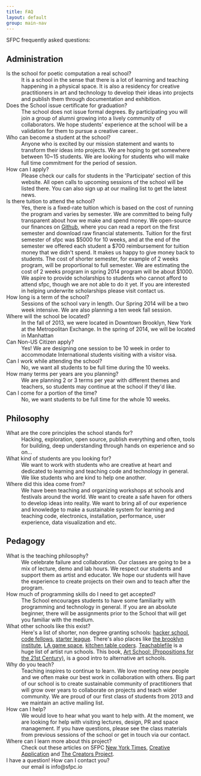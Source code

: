 ```yaml
---
title: FAQ
layout: default
group: main-nav
---
```


SFPC frequently asked questions:

## Administration

<dl>
    <dt>Is the school for poetic computation a real school?</dt>
        <dd>It is a school in the sense that there is a lot of learning and teaching happening in a physical space. It is also a residency for creative practitioners in art and technology to develop their ideas into projects and publish them through documentation and exhibition.</dd>
    <dt>Does the School issue certificate for graduation?</dt>
        <dd>The school does not issue formal degrees. By participating you will join a group of alumni growing into a lively community of collaborators. We hope students' experience at the school will be a validation for them to pursue a creative career..</dd>
    <dt>Who can become a student at the school?</dt>
        <dd>Anyone who is excited by our mission statement and wants to transform their ideas into projects. We are hoping to get somewhere between 10~15 students. We are looking for students who will make full time commitment for the period of session. </dd>
    <dt>How can I apply?</dt>
        <dd>Please check our calls for students in the 'Participate' section of this website. All open calls to upcoming sessions of the school will be listed there. You can also sign up at our mailing list to get the latest news.</dd>
    <dt>Is there tuition to attend the school?</dt>
        <dd>Yes, there is a fixed-rate tuition which is based on the cost of running the program and varies by semester.
            We are committed to being fully transparent about how we make and spend money. We open-source our finances on <a href="https://github.com/SFPC/finance-and-administration">Github</a>, where you can read a report on the first semester and download raw financial statements.
            Tuition for the first semester of sfpc was $5000 for 10 weeks, and at the end of the semester we offered each student a $700 reimbursement for tuition money that we didn't spend. It makes us happy to give money back to students.
            The cost of shorter semester, for example of 2 weeks program, will be proportional to full semester. We are estimating the cost of 2 weeks program in spring 2014 program will be about $1000.
            We aspire to provide scholarships to students who cannot afford to attend sfpc, though we are not able to do it yet. If you are interested in helping underwrite scholarships please visit contact us.</dd>
    <dt>How long is a term of the school?</dt>
        <dd>Sessions of the school vary in length. Our Spring 2014 will be a two week intensive. We are also planning a ten week fall session.</dd>
    <dt>Where will the school be located?</dt>
        <dd>In the fall of 2013, we were located in Downtown Brooklyn, New York at the Metropolitan Exchange. In the spring of 2014, we will be located in Manhattan </dd>
    <dt>Can Non-US Citizen apply?</dt>
        <dd>Yes! We are designing one session to be 10 week in order to accommodate International students visiting with a visitor visa.</dd>
    <dt>Can I work while attending the school?</dt>
        <dd>No, we want all students to be full time during the 10 weeks.</dd>
    <dt>How many terms per years are you planning?</dt>
        <dd>We are planning 2 or 3 terms per year with different themes and teachers, so students may continue at the school if they'd like.</dd>
    <dt>Can I come for a portion of the time?</dt>
        <dd>No, we want students to be full time for the whole 10 weeks.</dd>
</dl>

## Philosophy

<dl>
    <dt>What are the core principles the school stands for?</dt>
        <dd>Hacking, exploration, open source, publish everything and often, tools for building, deep understanding through hands on experience and so on&#8230;</dd>
    <dt>What kind of students are you looking for?</dt>
        <dd> We want to work with students who are creative at heart and dedicated to learning and teaching code and technology in general. We like students who are kind to help one another.</dd>
    <dt>Where did this idea come from?</dt>
        <dd> We have been teaching and organizing workshops at schools and festivals around the world. We want to create a safe haven for others to develop ideas into reality. We want to bring all of our experience and knowledge to make a sustainable system for learning and teaching code, electronics, installation, performance, user experience, data visualization and etc.</dd>
</dl>

## Pedagogy

<dl>
    <dt>What is the teaching philosophy?</dt>
        <dd>We celebrate failure and collaboration. Our classes are going to be a mix of lecture, demo and lab hours. We respect our students and support them as artist and educator. We hope our students will have the experience to create projects on their own and to teach after the program.</dd>
    <dt>How much of programming skills do I need to get accepted?</dt>
        <dd>The School encourages students to have some familiarity with programming and technology in general. If you are an absolute beginner, there will be assignments prior to the School that will get you familiar with the medium.</dd>
    <dt>What other schools like this exist?</dt>
        <dd>Here's a list of shorter, non degree granting schools: <a href="https://www.hackerschool.com/">hacker school</a>, <a href="http://www.codefellows.org/rails">code fellows</a>, <a href="http://www.starterleague.com/">starter league</a>. There's also places like <a href="http://thebrooklyninstitute.com/the-institute">the brooklyn institute</a>, <a href="http://lagamespace.org/alpha/">LA game space</a>, <a href="kitchentablecoders.com">kitchen table coders</a>. <a href="http://teachablefile.org/">Teachablefile</a> is a huge list of artist run schools. This book, <a href="http://www.amazon.com/Art-School-Propositions-21st-Century/dp/0262134934">Art School: (Propositions for the 21st Century)</a>, is a good intro to alternative art schools.</dd>
    <dt>Why do you teach?</dt>
        <dd>Teaching inspires to continue to learn. We love meeting new people and we often make our best work in collaboration with others. Big part of our school is to create sustainable community of practitioners that will grow over years to collaborate on projects and teach wider community. We are proud of our first class of students from 2013 and we maintain an active mailing list. </dd>
    <dt>How can I help?</dt>
        <dd>We would love to hear what you want to help with. At the moment, we are looking for help with visiting lectures, design, PR and space management.
            If you have questions, please see the class materials from previous sessions of the school or get in touch via our contact.</dd>
    <dt>Where can I learn more about this project?</dt>
        <dd>Check out these articles on SFPC <a href="http://bits.blogs.nytimes.com/2013/08/12/code-to-joy-the-school-for-poetic-computation-opens/">New York Times</a>, <a href="http://www.creativeapplications.net/profile/talking-poetry-and-pedagogy-with-the-sfpc-team/">Creative Application</a> and <a href="http://thecreatorsproject.vice.com/blog/you-wont-find-typical-homework-projects-at-the-school-of-poetic-computation">The Creators Project</a>.</dd>
    <dt>I have a question!  How can I contact you?</dt>
        <dd>our email is info@sfpc.io</dd>
</dl>
